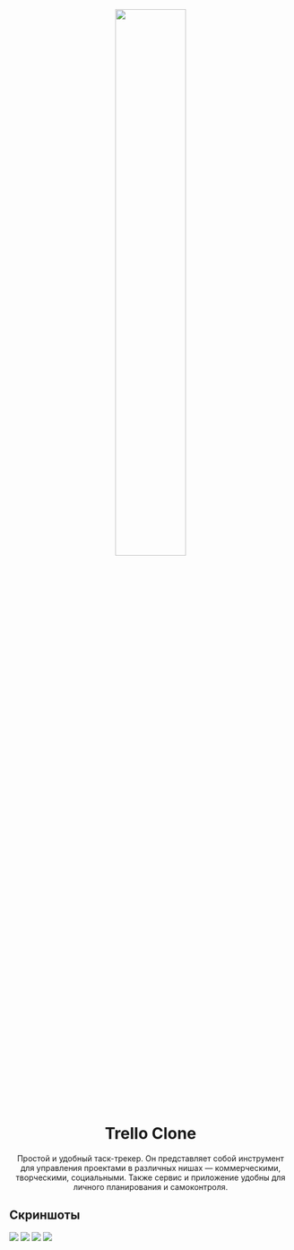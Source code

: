 <div align="center">
  <img width="50%" src="https://i.pinimg.com/originals/eb/c7/16/ebc716f3bade624ef6e0f63439d9ec09.png" />
</div>

<h1 align="center">Trello Clone</h1>

<p align="center">Простой и удобный таск-трекер. Он представляет собой инструмент для управления проектами в различных нишах — коммерческими, творческими, социальными. Также сервис и приложение удобны для личного планирования и самоконтроля.</p>

<h2>Скриншоты</h2>

<img src="https://github.com/seryozhabaleyko/trello-clone/blob/master/trello1.png?raw=true" />
<img src="https://github.com/seryozhabaleyko/trello-clone/blob/master/kanban1.png?raw=true" />
<img src="https://github.com/seryozhabaleyko/trello-clone/blob/master/kanban2.png?raw=true" />
<img src="https://github.com/seryozhabaleyko/trello-clone/blob/master/trello3.jpg?raw=true" />
